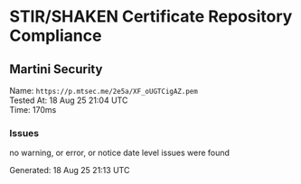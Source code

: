 # STIR/SHAKEN Certificate Repository Compliance

## Martini Security

Name: `https://p.mtsec.me/2e5a/XF_oUGTCigAZ.pem`\
Tested At: 18 Aug 25 21:04 UTC\
Time: 170ms

### Issues

no warning, or error, or notice date level issues were found

Generated: 18 Aug 25 21:13 UTC
